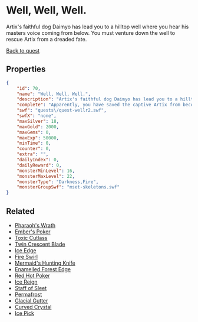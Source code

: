 # Well, Well, Well.

Artix's faithful dog Daimyo has lead you to a hilltop well where you hear his masters voice coming from below. You must venture down the well to rescue Artix from a dreaded fate.

[Back to quest](../quests.md)

## Properties

```json
{
    "id": 70,
    "name": "Well, Well, Well.",
    "description": "Artix's faithful dog Daimyo has lead you to a hilltop well where you hear his masters voice coming from below. You must venture down the well to rescue Artix from a dreaded fate.",
    "complete": "Apparently, you have saved the captive Artix from becoming the necromancers next victim...sort of.",
    "swf": "quests\/quest-wellr2.swf",
    "swfX": "none",
    "maxSilver": 18,
    "maxGold": 2000,
    "maxGems": 0,
    "maxExp": 50000,
    "minTime": 0,
    "counter": 0,
    "extra": "",
    "dailyIndex": 0,
    "dailyReward": 0,
    "monsterMinLevel": 16,
    "monsterMaxLevel": 22,
    "monsterType": "Darkness,Fire",
    "monsterGroupSwf": "mset-skeletons.swf"
}
```

## Related

- [Pharaoh's Wrath](../items/291-pharaoh-s-wrath.md)
- [Ember's Poker](../items/313-ember-s-poker.md)
- [Toxic Cutlass](../items/335-toxic-cutlass.md)
- [Twin Crescent Blade](../items/347-twin-crescent-blade.md)
- [Ice Edge](../items/352-ice-edge.md)
- [Fire Swirl](../items/365-fire-swirl.md)
- [Mermaid's Hunting Knife](../items/366-mermaid-s-hunting-knife.md)
- [Enamelled Forest Edge](../items/368-enamelled-forest-edge.md)
- [Red Hot Poker](../items/371-red-hot-poker.md)
- [Ice Reign](../items/542-ice-reign.md)
- [Staff of Sleet](../items/543-staff-of-sleet.md)
- [Permafrost](../items/544-permafrost.md)
- [Glacial Gutter](../items/545-glacial-gutter.md)
- [Curved Crystal](../items/546-curved-crystal.md)
- [Ice Pick](../items/547-ice-pick.md)

